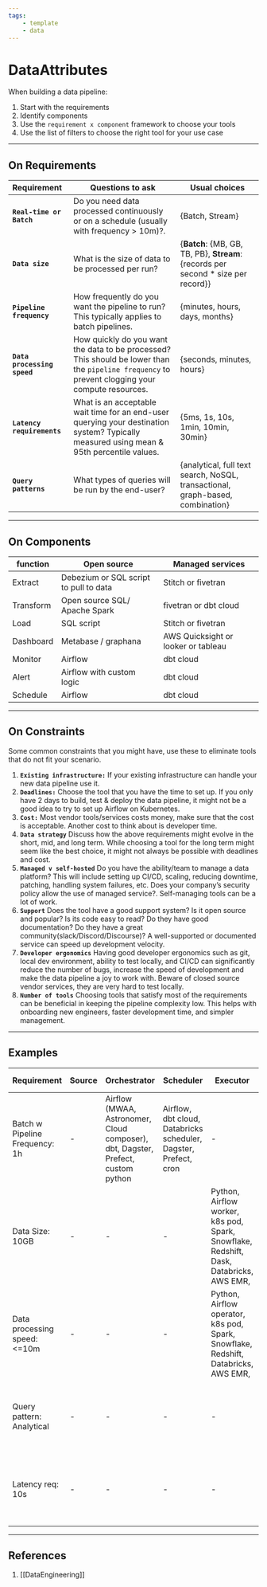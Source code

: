 ```yaml
---
tags:
    - template
    - data
---
```


# DataAttributes

When building a data pipeline:

1. Start with the requirements
2. Identify components
3. Use the `requirement x component` framework to choose your tools
4. Use the list of filters to choose the right tool for your use case

___

## On Requirements

| Requirement                 | Questions to ask                                                                                                                                 | Usual choices                                                                      |
| :-------------------------- | ------------------------------------------------------------------------------------------------------------------------------------------------ | ---------------------------------------------------------------------------------- |
| **`Real-time or Batch`**    | Do you need data processed continuously or on a schedule (usually with frequency > 10m)?.                                                        | {Batch, Stream}                                                                    |
| **`Data size`**             | What is the size of data to be processed per run?                                                                                                | {**Batch**: {MB, GB, TB, PB}, **Stream**: {records per second \* size per record}} |
| **`Pipeline frequency`**    | How frequently do you want the pipeline to run? This typically applies to batch pipelines.                                                       | {minutes, hours, days, months}                                                     |
| **`Data processing speed`** | How quickly do you want the data to be processed? This should be lower than the `pipeline frequency` to prevent clogging your compute resources. | {seconds, minutes, hours}                                                          |
| **`Latency requirements`**  | What is an acceptable wait time for an end-user querying your destination system? Typically measured using mean & 95th percentile values.        | {5ms, 1s, 10s, 1min, 10min, 30min}                                                 |
| **`Query patterns`**        | What types of queries will be run by the end-user?                                                                                               | {analytical, full text search, NoSQL, transactional, graph-based, combination}     |

___

## On Components

| function  | Open source                            | Managed services                    |
| --------- | -------------------------------------- | ----------------------------------- |
| Extract   | Debezium or SQL script to pull to data | Stitch or fivetran                  |
| Transform | Open source SQL/ Apache Spark          | fivetran or dbt cloud               |
| Load      | SQL script                             | Stitch or fivetran                  |
| Dashboard | Metabase / graphana                    | AWS Quicksight or looker or tableau |
| Monitor   | Airflow                                | dbt cloud                           |
| Alert     | Airflow with custom logic              | dbt cloud                           |
| Schedule  | Airflow                                | dbt cloud                           |

___

## On Constraints

Some common constraints that you might have, use these to eliminate tools that do not fit your scenario.

1. **`Existing infrastructure:`** If your existing infrastructure can handle your new data pipeline use it.
2. **`Deadlines:`** Choose the tool that you have the time to set up. If you only have 2 days to build, test & deploy the data pipeline, it might not be a good idea to try to set up Airflow on Kubernetes.
3. **`Cost:`** Most vendor tools/services costs money, make sure that the cost is acceptable. Another cost to think about is developer time.
4. **`Data strategy`** Discuss how the above requirements might evolve in the short, mid, and long term. While choosing a tool for the long term might seem like the best choice, it might not always be possible with deadlines and cost.
5. **`Managed v self-hosted`** Do you have the ability/team to manage a data platform? This will include setting up CI/CD, scaling, reducing downtime, patching, handling system failures, etc. Does your company’s security policy allow the use of managed service?. Self-managing tools can be a lot of work.
6. **`Support`** Does the tool have a good support system? Is it open source and popular? Is its code easy to read? Do they have good documentation? Do they have a great community(slack/Discord/Discourse)? A well-supported or documented service can speed up development velocity.
7. **`Developer ergonomics`** Having good developer ergonomics such as git, local dev environment, ability to test locally, and CI/CD can significantly reduce the number of bugs, increase the speed of development and make the data pipeline a joy to work with. Beware of closed source vendor services, they are very hard to test locally.
8. **`Number of tools`** Choosing tools that satisfy most of the requirements can be beneficial in keeping the pipeline complexity low. This helps with onboarding new engineers, faster development time, and simpler management.

___

## Examples

| Requirement                    | Source | Orchestrator                                                                     | Scheduler                                                        | Executor                                                                                | Destination                                                            | Monitor & Alert                                   |
| ------------------------------ | ------ | -------------------------------------------------------------------------------- | ---------------------------------------------------------------- | --------------------------------------------------------------------------------------- | ---------------------------------------------------------------------- | ------------------------------------------------- |
| Batch w Pipeline Frequency: 1h | -      | Airflow (MWAA, Astronomer, Cloud composer), dbt, Dagster, Prefect, custom python | Airflow, dbt cloud, Databricks scheduler, Dagster, Prefect, cron | -                                                                                       | -                                                                      | custom alerts, Datadog, newrelic, AWS cloudwatch, |
| Data Size: 10GB                | -      | -                                                                                | -                                                                | Python, Airflow worker, k8s pod, Spark, Snowflake, Redshift, Dask, Databricks, AWS EMR, | -                                                                      | papertrail, datadog, newrelic                     |
| Data processing speed: <=10m   | -      | -                                                                                | -                                                                | Python, Airflow operator, k8s pod, Spark, Snowflake, Redshift, Databricks, AWS EMR,     | -                                                                      | papertrail, datadog, newrelic                     |
| Query pattern: Analytical      | -      | -                                                                                | -                                                                | -                                                                                       | Data warehouse, Redshift, Snowflake, Bigquery, Clickhouse, Delta lake, | Alerts on query failures                          |
| Latency req: 10s               | -      | -                                                                                | -                                                                | -                                                                                       | Data warehouse, Redshift, Snowflake, Bigquery, Clickhouse, Delta lake, | Alerts on query timeouts                          |

___

## References

1. [[DataEngineering]]
